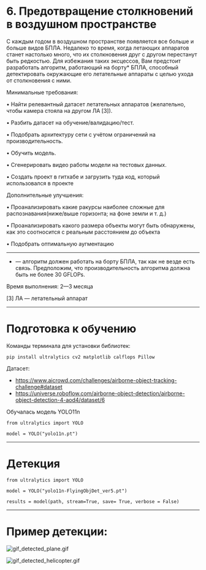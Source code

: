 # 6. Предотвращение столкновений в воздушном пространстве


 С каждым годом в воздушном пространстве появляется все больше и
 больше видов БПЛА. Недалеко то время, когда летающих аппаратов
 станет настолько много, что их столкновения друг с другом перестанут
 быть редкостью. Для избежания таких эксцессов, Вам предстоит
 разработать алгоритм, работающий на борту* БПЛА, способный
 детектировать окружающие его летательные аппараты с целью ухода от
 столкновения с ними.

 Минимальные требования:

 • Найти релевантный датасет летательных аппаратов (желательно,
 чтобы камера стояла на другом ЛА [3]).

 • Разбить датасет на обучение/валидацию/тест.

 • Подобрать архитектуру сети с учётом ограничений на
 производительность.

 • Обучить модель.

 • Сгенерировать видео работы модели на тестовых данных.

 • Создать проект в гитхабе и загрузить туда код, который
 использовался в проекте

 Дополнительные улучшения:

 • Проанализировать какие ракурсы наиболее сложные для
 распознавания(ниже/выше горизонта; на фоне земли и т. д.)

 • Проанализировать какого размера объекты могут быть обнаружены,
 как это соотносится с реальным расстоянием до объекта

 • Подобрать оптимальную аугментацию

-----

 * — алгоритм должен работать на борту БПЛА, так как не везде есть
 связь. Предположим, что производительность алгоритма должна быть не
 более 30 GFLOPs.

 Время выполнения: 2—3 месяца

 [3] ЛА — летательный аппарат

 ------

# Подготовка к обучению

Команды терминала для установки библиотек:

```
pip install ultralytics cv2 matplotlib calflops Pillow
```

Датасет:
* https://www.aicrowd.com/challenges/airborne-object-tracking-challenge#dataset​
* https://universe.roboflow.com/airborne-object-detection/airborne-object-detection-4-aod4/dataset/6

Обучалась модель YOLO11n
```
from ultralytics import YOLO

model = YOLO("yolo11n.pt")
```
------
# Детекция

```
from ultralytics import YOLO

model = YOLO("yolo11n-FlyingObjDet_ver5.pt")

results = model(path, stream=True, save= True, verbose = False)
```

------
 # Пример детекции:
 
 ![gif_detected_plane.gif](https://github.com/J1wZ/ML_assignment_6/blob/main/gif_detected_plane.gif)


 ![gif_detected_helicopter.gif](https://github.com/J1wZ/ML_assignment_6/blob/main/gif_detected_helicopter.gif)

 

